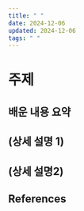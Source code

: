 ```yaml
---
title: " "
date: 2024-12-06
updated: 2024-12-06
tags: " "
---
```

# 주제

## 배운 내용 요약

## (상세 설명 1)

## (상세 설명2)

## References


